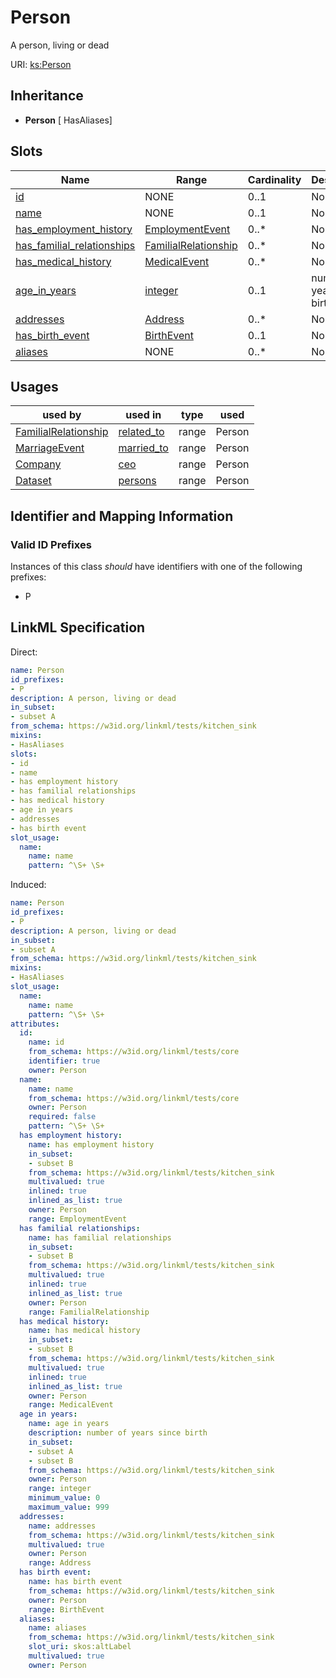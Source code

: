 # Person

A person, living or dead

URI: [ks:Person](https://w3id.org/linkml/tests/kitchen_sink/Person)




## Inheritance

* **Person** [ HasAliases]




## Slots

| Name | Range | Cardinality | Description  | Info |
| ---  | --- | --- | --- | --- |
| [id](id.md) | NONE | 0..1 | None  | . |
| [name](name.md) | NONE | 0..1 | None  | . |
| [has_employment_history](has_employment_history.md) | [EmploymentEvent](EmploymentEvent.md) | 0..* | None  | . |
| [has_familial_relationships](has_familial_relationships.md) | [FamilialRelationship](FamilialRelationship.md) | 0..* | None  | . |
| [has_medical_history](has_medical_history.md) | [MedicalEvent](MedicalEvent.md) | 0..* | None  | . |
| [age_in_years](age_in_years.md) | [integer](integer.md) | 0..1 | number of years since birth  | . |
| [addresses](addresses.md) | [Address](Address.md) | 0..* | None  | . |
| [has_birth_event](has_birth_event.md) | [BirthEvent](BirthEvent.md) | 0..1 | None  | . |
| [aliases](aliases.md) | NONE | 0..* | None  | . |


## Usages


| used by | used in | type | used |
| ---  | --- | --- | --- |
| [FamilialRelationship](FamilialRelationship.md) | [related_to](related_to.md) | range | Person |
| [MarriageEvent](MarriageEvent.md) | [married_to](married_to.md) | range | Person |
| [Company](Company.md) | [ceo](ceo.md) | range | Person |
| [Dataset](Dataset.md) | [persons](persons.md) | range | Person |



## Identifier and Mapping Information


### Valid ID Prefixes

Instances of this class *should* have identifiers with one of the following prefixes:

* P







## LinkML Specification

<!-- TODO: investigate https://stackoverflow.com/questions/37606292/how-to-create-tabbed-code-blocks-in-mkdocs-or-sphinx -->

Direct:

```yaml
name: Person
id_prefixes:
- P
description: A person, living or dead
in_subset:
- subset A
from_schema: https://w3id.org/linkml/tests/kitchen_sink
mixins:
- HasAliases
slots:
- id
- name
- has employment history
- has familial relationships
- has medical history
- age in years
- addresses
- has birth event
slot_usage:
  name:
    name: name
    pattern: ^\S+ \S+

```

Induced:

```yaml
name: Person
id_prefixes:
- P
description: A person, living or dead
in_subset:
- subset A
from_schema: https://w3id.org/linkml/tests/kitchen_sink
mixins:
- HasAliases
slot_usage:
  name:
    name: name
    pattern: ^\S+ \S+
attributes:
  id:
    name: id
    from_schema: https://w3id.org/linkml/tests/core
    identifier: true
    owner: Person
  name:
    name: name
    from_schema: https://w3id.org/linkml/tests/core
    owner: Person
    required: false
    pattern: ^\S+ \S+
  has employment history:
    name: has employment history
    in_subset:
    - subset B
    from_schema: https://w3id.org/linkml/tests/kitchen_sink
    multivalued: true
    inlined: true
    inlined_as_list: true
    owner: Person
    range: EmploymentEvent
  has familial relationships:
    name: has familial relationships
    in_subset:
    - subset B
    from_schema: https://w3id.org/linkml/tests/kitchen_sink
    multivalued: true
    inlined: true
    inlined_as_list: true
    owner: Person
    range: FamilialRelationship
  has medical history:
    name: has medical history
    in_subset:
    - subset B
    from_schema: https://w3id.org/linkml/tests/kitchen_sink
    multivalued: true
    inlined: true
    inlined_as_list: true
    owner: Person
    range: MedicalEvent
  age in years:
    name: age in years
    description: number of years since birth
    in_subset:
    - subset A
    - subset B
    from_schema: https://w3id.org/linkml/tests/kitchen_sink
    owner: Person
    range: integer
    minimum_value: 0
    maximum_value: 999
  addresses:
    name: addresses
    from_schema: https://w3id.org/linkml/tests/kitchen_sink
    multivalued: true
    owner: Person
    range: Address
  has birth event:
    name: has birth event
    from_schema: https://w3id.org/linkml/tests/kitchen_sink
    owner: Person
    range: BirthEvent
  aliases:
    name: aliases
    from_schema: https://w3id.org/linkml/tests/kitchen_sink
    slot_uri: skos:altLabel
    multivalued: true
    owner: Person

```